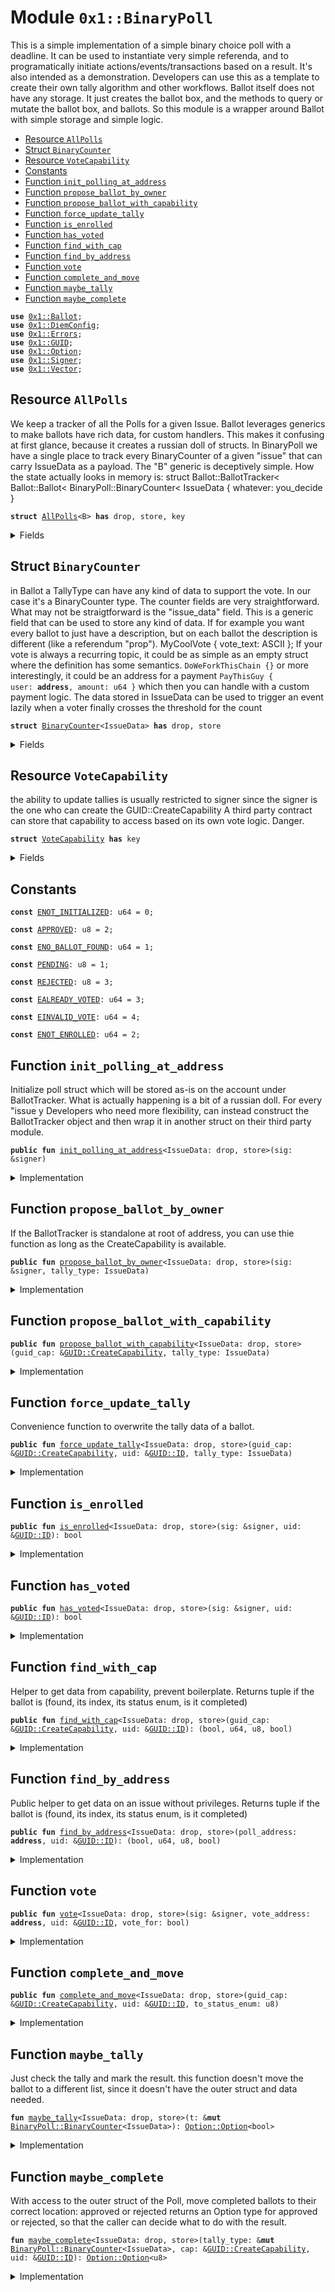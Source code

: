 
<a name="0x1_BinaryPoll"></a>

# Module `0x1::BinaryPoll`

This is a simple implementation of a simple binary choice poll with a deadline.
It can be used to instantiate very simple referenda, and to programatically initiate actions/events/transactions based on a result.
It's also intended as a demonstration. Developers can use this as a template to create their own tally algorithm and other workflows.
Ballot itself does not have any storage. It just creates the ballot box, and the methods to query or mutate the ballot box, and ballots.
So this module is a wrapper around Ballot with simple storage and simple logic.


-  [Resource `AllPolls`](#0x1_BinaryPoll_AllPolls)
-  [Struct `BinaryCounter`](#0x1_BinaryPoll_BinaryCounter)
-  [Resource `VoteCapability`](#0x1_BinaryPoll_VoteCapability)
-  [Constants](#@Constants_0)
-  [Function `init_polling_at_address`](#0x1_BinaryPoll_init_polling_at_address)
-  [Function `propose_ballot_by_owner`](#0x1_BinaryPoll_propose_ballot_by_owner)
-  [Function `propose_ballot_with_capability`](#0x1_BinaryPoll_propose_ballot_with_capability)
-  [Function `force_update_tally`](#0x1_BinaryPoll_force_update_tally)
-  [Function `is_enrolled`](#0x1_BinaryPoll_is_enrolled)
-  [Function `has_voted`](#0x1_BinaryPoll_has_voted)
-  [Function `find_with_cap`](#0x1_BinaryPoll_find_with_cap)
-  [Function `find_by_address`](#0x1_BinaryPoll_find_by_address)
-  [Function `vote`](#0x1_BinaryPoll_vote)
-  [Function `complete_and_move`](#0x1_BinaryPoll_complete_and_move)
-  [Function `maybe_tally`](#0x1_BinaryPoll_maybe_tally)
-  [Function `maybe_complete`](#0x1_BinaryPoll_maybe_complete)


<pre><code><b>use</b> <a href="Ballot.md#0x1_Ballot">0x1::Ballot</a>;
<b>use</b> <a href="DiemConfig.md#0x1_DiemConfig">0x1::DiemConfig</a>;
<b>use</b> <a href="../../../../../../../DPN/releases/artifacts/current/build/MoveStdlib/docs/Errors.md#0x1_Errors">0x1::Errors</a>;
<b>use</b> <a href="../../../../../../../DPN/releases/artifacts/current/build/MoveStdlib/docs/GUID.md#0x1_GUID">0x1::GUID</a>;
<b>use</b> <a href="../../../../../../../DPN/releases/artifacts/current/build/MoveStdlib/docs/Option.md#0x1_Option">0x1::Option</a>;
<b>use</b> <a href="../../../../../../../DPN/releases/artifacts/current/build/MoveStdlib/docs/Signer.md#0x1_Signer">0x1::Signer</a>;
<b>use</b> <a href="../../../../../../../DPN/releases/artifacts/current/build/MoveStdlib/docs/Vector.md#0x1_Vector">0x1::Vector</a>;
</code></pre>



<a name="0x1_BinaryPoll_AllPolls"></a>

## Resource `AllPolls`

We keep a tracker of all the Polls for a given Issue.
Ballot leverages generics to make ballots have rich data, for custom handlers.
This makes it confusing at first glance, because it creates a russian doll of structs.
In BinaryPoll we have a single place to track every BinaryCounter of a given "issue" that can carry IssueData as a payload.
The "B" generic is deceptively simple. How the state actually looks in memory is:
struct Ballot::BallotTracker<
Ballot::Ballot<
BinaryPoll::BinaryCounter<
IssueData { whatever: you_decide }


<pre><code><b>struct</b> <a href="BinaryPoll.md#0x1_BinaryPoll_AllPolls">AllPolls</a>&lt;B&gt; <b>has</b> drop, store, key
</code></pre>



<details>
<summary>Fields</summary>


<dl>
<dt>
<code>tracker: <a href="Ballot.md#0x1_Ballot_BallotTracker">Ballot::BallotTracker</a>&lt;B&gt;</code>
</dt>
<dd>

</dd>
</dl>


</details>

<a name="0x1_BinaryPoll_BinaryCounter"></a>

## Struct `BinaryCounter`

in Ballot a TallyType can have any kind of data to support the vote.
In our case it's a BinaryCounter type.
The counter fields are very straightforward.
What may not be straigtforward is the "issue_data" field.
This is a generic field that can be used to store any kind of data.
If for example you want every ballot to just have a description, but on each ballot the description is different (like a referendum "prop"). MyCoolVote { vote_text: ASCII };
If your vote is always a recurring topic, it could be as simple as an empty struct where the definition has some semantics. <code>DoWeForkThisChain {}</code>
or more interestingly, it could be an address for a payment <code>PayThisGuy { user: <b>address</b>, amount: u64 }</code> which then you can handle with a custom payment logic.
The data stored in IssueData can be used to trigger an event lazily when a voter finally crosses the threshold for the count


<pre><code><b>struct</b> <a href="BinaryPoll.md#0x1_BinaryPoll_BinaryCounter">BinaryCounter</a>&lt;IssueData&gt; <b>has</b> drop, store
</code></pre>



<details>
<summary>Fields</summary>


<dl>
<dt>
<code>votes_for: u64</code>
</dt>
<dd>

</dd>
<dt>
<code>votes_against: u64</code>
</dt>
<dd>

</dd>
<dt>
<code>voted: vector&lt;<b>address</b>&gt;</code>
</dt>
<dd>

</dd>
<dt>
<code>enrollment: vector&lt;<b>address</b>&gt;</code>
</dt>
<dd>

</dd>
<dt>
<code>deadline_epoch: u64</code>
</dt>
<dd>

</dd>
<dt>
<code>tally_result: <a href="../../../../../../../DPN/releases/artifacts/current/build/MoveStdlib/docs/Option.md#0x1_Option_Option">Option::Option</a>&lt;bool&gt;</code>
</dt>
<dd>

</dd>
<dt>
<code>issue_data: IssueData</code>
</dt>
<dd>

</dd>
</dl>


</details>

<a name="0x1_BinaryPoll_VoteCapability"></a>

## Resource `VoteCapability`

the ability to update tallies is usually restricted to signer
since the signer is the one who can create the GUID::CreateCapability
A third party contract can store that capability to access based on its own vote logic. Danger.


<pre><code><b>struct</b> <a href="BinaryPoll.md#0x1_BinaryPoll_VoteCapability">VoteCapability</a> <b>has</b> key
</code></pre>



<details>
<summary>Fields</summary>


<dl>
<dt>
<code>guid_cap: <a href="../../../../../../../DPN/releases/artifacts/current/build/MoveStdlib/docs/GUID.md#0x1_GUID_CreateCapability">GUID::CreateCapability</a></code>
</dt>
<dd>

</dd>
</dl>


</details>

<a name="@Constants_0"></a>

## Constants


<a name="0x1_BinaryPoll_ENOT_INITIALIZED"></a>



<pre><code><b>const</b> <a href="BinaryPoll.md#0x1_BinaryPoll_ENOT_INITIALIZED">ENOT_INITIALIZED</a>: u64 = 0;
</code></pre>



<a name="0x1_BinaryPoll_APPROVED"></a>



<pre><code><b>const</b> <a href="BinaryPoll.md#0x1_BinaryPoll_APPROVED">APPROVED</a>: u8 = 2;
</code></pre>



<a name="0x1_BinaryPoll_ENO_BALLOT_FOUND"></a>



<pre><code><b>const</b> <a href="BinaryPoll.md#0x1_BinaryPoll_ENO_BALLOT_FOUND">ENO_BALLOT_FOUND</a>: u64 = 1;
</code></pre>



<a name="0x1_BinaryPoll_PENDING"></a>



<pre><code><b>const</b> <a href="BinaryPoll.md#0x1_BinaryPoll_PENDING">PENDING</a>: u8 = 1;
</code></pre>



<a name="0x1_BinaryPoll_REJECTED"></a>



<pre><code><b>const</b> <a href="BinaryPoll.md#0x1_BinaryPoll_REJECTED">REJECTED</a>: u8 = 3;
</code></pre>



<a name="0x1_BinaryPoll_EALREADY_VOTED"></a>



<pre><code><b>const</b> <a href="BinaryPoll.md#0x1_BinaryPoll_EALREADY_VOTED">EALREADY_VOTED</a>: u64 = 3;
</code></pre>



<a name="0x1_BinaryPoll_EINVALID_VOTE"></a>



<pre><code><b>const</b> <a href="BinaryPoll.md#0x1_BinaryPoll_EINVALID_VOTE">EINVALID_VOTE</a>: u64 = 4;
</code></pre>



<a name="0x1_BinaryPoll_ENOT_ENROLLED"></a>



<pre><code><b>const</b> <a href="BinaryPoll.md#0x1_BinaryPoll_ENOT_ENROLLED">ENOT_ENROLLED</a>: u64 = 2;
</code></pre>



<a name="0x1_BinaryPoll_init_polling_at_address"></a>

## Function `init_polling_at_address`

Initialize poll struct which will be stored as-is on the account under BallotTracker<IssueData>.
What is actually happening is a bit of a russian doll. For every "issue y
Developers who need more flexibility, can instead construct the BallotTracker object and then wrap it in another struct on their third party module.


<pre><code><b>public</b> <b>fun</b> <a href="BinaryPoll.md#0x1_BinaryPoll_init_polling_at_address">init_polling_at_address</a>&lt;IssueData: drop, store&gt;(sig: &signer)
</code></pre>



<details>
<summary>Implementation</summary>


<pre><code><b>public</b> <b>fun</b> <a href="BinaryPoll.md#0x1_BinaryPoll_init_polling_at_address">init_polling_at_address</a>&lt;IssueData: drop + store&gt;(
  sig: &signer,
) {
  <b>move_to</b>&lt;<a href="BinaryPoll.md#0x1_BinaryPoll_AllPolls">AllPolls</a>&lt;IssueData&gt;&gt;(sig, <a href="BinaryPoll.md#0x1_BinaryPoll_AllPolls">AllPolls</a> {
    tracker: <a href="Ballot.md#0x1_Ballot_new_tracker">Ballot::new_tracker</a>&lt;IssueData&gt;(),
  });

  // store the capability in the account so the functions below can mutate the ballot and ballot box (by sharing the token/capability needed <b>to</b> create GUIDs)
  // If the developer wants <b>to</b> allow other access control <b>to</b> the Create Capability, they can do so by storing the capability in a different <b>module</b> (i.e. the third party <b>module</b> calling this function)
  <b>let</b> guid_cap = <a href="../../../../../../../DPN/releases/artifacts/current/build/MoveStdlib/docs/GUID.md#0x1_GUID_gen_create_capability">GUID::gen_create_capability</a>(sig);
  <b>move_to</b>(sig, <a href="BinaryPoll.md#0x1_BinaryPoll_VoteCapability">VoteCapability</a> { guid_cap });
}
</code></pre>



</details>

<a name="0x1_BinaryPoll_propose_ballot_by_owner"></a>

## Function `propose_ballot_by_owner`

If the BallotTracker is standalone at root of address, you can use thie function as long as the CreateCapability is available.


<pre><code><b>public</b> <b>fun</b> <a href="BinaryPoll.md#0x1_BinaryPoll_propose_ballot_by_owner">propose_ballot_by_owner</a>&lt;IssueData: drop, store&gt;(sig: &signer, tally_type: IssueData)
</code></pre>



<details>
<summary>Implementation</summary>


<pre><code><b>public</b> <b>fun</b> <a href="BinaryPoll.md#0x1_BinaryPoll_propose_ballot_by_owner">propose_ballot_by_owner</a>&lt;IssueData: drop + store&gt;(
  sig: &signer,
  tally_type: IssueData,
) <b>acquires</b> <a href="BinaryPoll.md#0x1_BinaryPoll_AllPolls">AllPolls</a>, <a href="BinaryPoll.md#0x1_BinaryPoll_VoteCapability">VoteCapability</a> {
  <b>assert</b>!(<b>exists</b>&lt;<a href="BinaryPoll.md#0x1_BinaryPoll_AllPolls">AllPolls</a>&lt;IssueData&gt;&gt;(<a href="../../../../../../../DPN/releases/artifacts/current/build/MoveStdlib/docs/Signer.md#0x1_Signer_address_of">Signer::address_of</a>(sig)), <a href="../../../../../../../DPN/releases/artifacts/current/build/MoveStdlib/docs/Errors.md#0x1_Errors_invalid_state">Errors::invalid_state</a>(<a href="BinaryPoll.md#0x1_BinaryPoll_ENOT_INITIALIZED">ENOT_INITIALIZED</a>));
  <b>let</b> guid_cap = &<b>borrow_global</b>&lt;<a href="BinaryPoll.md#0x1_BinaryPoll_VoteCapability">VoteCapability</a>&gt;(<a href="../../../../../../../DPN/releases/artifacts/current/build/MoveStdlib/docs/Signer.md#0x1_Signer_address_of">Signer::address_of</a>(sig)).guid_cap;
  <a href="BinaryPoll.md#0x1_BinaryPoll_propose_ballot_with_capability">propose_ballot_with_capability</a>&lt;IssueData&gt;(guid_cap, tally_type);
}
</code></pre>



</details>

<a name="0x1_BinaryPoll_propose_ballot_with_capability"></a>

## Function `propose_ballot_with_capability`



<pre><code><b>public</b> <b>fun</b> <a href="BinaryPoll.md#0x1_BinaryPoll_propose_ballot_with_capability">propose_ballot_with_capability</a>&lt;IssueData: drop, store&gt;(guid_cap: &<a href="../../../../../../../DPN/releases/artifacts/current/build/MoveStdlib/docs/GUID.md#0x1_GUID_CreateCapability">GUID::CreateCapability</a>, tally_type: IssueData)
</code></pre>



<details>
<summary>Implementation</summary>


<pre><code><b>public</b> <b>fun</b> <a href="BinaryPoll.md#0x1_BinaryPoll_propose_ballot_with_capability">propose_ballot_with_capability</a>&lt;IssueData: drop + store&gt;(
 guid_cap: &<a href="../../../../../../../DPN/releases/artifacts/current/build/MoveStdlib/docs/GUID.md#0x1_GUID_CreateCapability">GUID::CreateCapability</a>,
 tally_type: IssueData,
) <b>acquires</b> <a href="BinaryPoll.md#0x1_BinaryPoll_AllPolls">AllPolls</a> {
 <b>let</b> addr = <a href="../../../../../../../DPN/releases/artifacts/current/build/MoveStdlib/docs/GUID.md#0x1_GUID_get_capability_address">GUID::get_capability_address</a>(guid_cap);
 <b>let</b> state = <b>borrow_global_mut</b>&lt;<a href="BinaryPoll.md#0x1_BinaryPoll_AllPolls">AllPolls</a>&lt;IssueData&gt;&gt;(addr);
 <a href="Ballot.md#0x1_Ballot_propose_ballot">Ballot::propose_ballot</a>(&<b>mut</b> state.tracker, guid_cap, tally_type);
}
</code></pre>



</details>

<a name="0x1_BinaryPoll_force_update_tally"></a>

## Function `force_update_tally`

Convenience function to overwrite the tally data of a ballot.


<pre><code><b>public</b> <b>fun</b> <a href="BinaryPoll.md#0x1_BinaryPoll_force_update_tally">force_update_tally</a>&lt;IssueData: drop, store&gt;(guid_cap: &<a href="../../../../../../../DPN/releases/artifacts/current/build/MoveStdlib/docs/GUID.md#0x1_GUID_CreateCapability">GUID::CreateCapability</a>, uid: &<a href="../../../../../../../DPN/releases/artifacts/current/build/MoveStdlib/docs/GUID.md#0x1_GUID_ID">GUID::ID</a>, tally_type: IssueData)
</code></pre>



<details>
<summary>Implementation</summary>


<pre><code><b>public</b> <b>fun</b> <a href="BinaryPoll.md#0x1_BinaryPoll_force_update_tally">force_update_tally</a>&lt;IssueData: drop + store&gt; (
  guid_cap: &<a href="../../../../../../../DPN/releases/artifacts/current/build/MoveStdlib/docs/GUID.md#0x1_GUID_CreateCapability">GUID::CreateCapability</a>,
  uid: &<a href="../../../../../../../DPN/releases/artifacts/current/build/MoveStdlib/docs/GUID.md#0x1_GUID_ID">GUID::ID</a>,
  tally_type: IssueData,
) <b>acquires</b> <a href="BinaryPoll.md#0x1_BinaryPoll_AllPolls">AllPolls</a> {

  <b>let</b> (found, idx, status_enum, _completed) = <a href="BinaryPoll.md#0x1_BinaryPoll_find_with_cap">find_with_cap</a>&lt;<a href="BinaryPoll.md#0x1_BinaryPoll_AllPolls">AllPolls</a>&lt;IssueData&gt;&gt;(guid_cap, uid);
  <b>assert</b>!(found, <a href="../../../../../../../DPN/releases/artifacts/current/build/MoveStdlib/docs/Errors.md#0x1_Errors_invalid_argument">Errors::invalid_argument</a>(<a href="BinaryPoll.md#0x1_BinaryPoll_ENO_BALLOT_FOUND">ENO_BALLOT_FOUND</a>));

  <b>let</b> addr = <a href="../../../../../../../DPN/releases/artifacts/current/build/MoveStdlib/docs/GUID.md#0x1_GUID_get_capability_address">GUID::get_capability_address</a>(guid_cap);
  <b>let</b> state = <b>borrow_global_mut</b>&lt;<a href="BinaryPoll.md#0x1_BinaryPoll_AllPolls">AllPolls</a>&lt;IssueData&gt;&gt;(addr);

  <b>let</b> b = <a href="Ballot.md#0x1_Ballot_get_ballot_mut">Ballot::get_ballot_mut</a>(&<b>mut</b> state.tracker, idx, status_enum);
  <a href="Ballot.md#0x1_Ballot_set_ballot_data">Ballot::set_ballot_data</a>(b, tally_type);
}
</code></pre>



</details>

<a name="0x1_BinaryPoll_is_enrolled"></a>

## Function `is_enrolled`



<pre><code><b>public</b> <b>fun</b> <a href="BinaryPoll.md#0x1_BinaryPoll_is_enrolled">is_enrolled</a>&lt;IssueData: drop, store&gt;(sig: &signer, uid: &<a href="../../../../../../../DPN/releases/artifacts/current/build/MoveStdlib/docs/GUID.md#0x1_GUID_ID">GUID::ID</a>): bool
</code></pre>



<details>
<summary>Implementation</summary>


<pre><code><b>public</b> <b>fun</b> <a href="BinaryPoll.md#0x1_BinaryPoll_is_enrolled">is_enrolled</a>&lt;IssueData: drop + store&gt;(
  sig: &signer,
  uid: &<a href="../../../../../../../DPN/releases/artifacts/current/build/MoveStdlib/docs/GUID.md#0x1_GUID_ID">GUID::ID</a>,

): bool <b>acquires</b> <a href="BinaryPoll.md#0x1_BinaryPoll_AllPolls">AllPolls</a> {
  <b>let</b> addr = <a href="../../../../../../../DPN/releases/artifacts/current/build/MoveStdlib/docs/Signer.md#0x1_Signer_address_of">Signer::address_of</a>(sig);
  <b>let</b> state = <b>borrow_global_mut</b>&lt;<a href="BinaryPoll.md#0x1_BinaryPoll_AllPolls">AllPolls</a>&lt;<a href="BinaryPoll.md#0x1_BinaryPoll_BinaryCounter">BinaryCounter</a>&lt;IssueData&gt;&gt;&gt;(addr);
  <b>let</b> ballot = <a href="Ballot.md#0x1_Ballot_get_ballot_by_id">Ballot::get_ballot_by_id</a>(&state.tracker, uid);
  <b>let</b> tally_type: &<a href="BinaryPoll.md#0x1_BinaryPoll_BinaryCounter">BinaryCounter</a>&lt;IssueData&gt;  = <a href="Ballot.md#0x1_Ballot_get_type_struct">Ballot::get_type_struct</a>(ballot);
   <a href="../../../../../../../DPN/releases/artifacts/current/build/MoveStdlib/docs/Vector.md#0x1_Vector_contains">Vector::contains</a>(&tally_type.enrollment, &addr)
}
</code></pre>



</details>

<a name="0x1_BinaryPoll_has_voted"></a>

## Function `has_voted`



<pre><code><b>public</b> <b>fun</b> <a href="BinaryPoll.md#0x1_BinaryPoll_has_voted">has_voted</a>&lt;IssueData: drop, store&gt;(sig: &signer, uid: &<a href="../../../../../../../DPN/releases/artifacts/current/build/MoveStdlib/docs/GUID.md#0x1_GUID_ID">GUID::ID</a>): bool
</code></pre>



<details>
<summary>Implementation</summary>


<pre><code><b>public</b> <b>fun</b> <a href="BinaryPoll.md#0x1_BinaryPoll_has_voted">has_voted</a>&lt;IssueData: drop + store&gt;(
  sig: &signer,
  uid: &<a href="../../../../../../../DPN/releases/artifacts/current/build/MoveStdlib/docs/GUID.md#0x1_GUID_ID">GUID::ID</a>,

): bool <b>acquires</b> <a href="BinaryPoll.md#0x1_BinaryPoll_AllPolls">AllPolls</a> {
  <b>let</b> addr = <a href="../../../../../../../DPN/releases/artifacts/current/build/MoveStdlib/docs/Signer.md#0x1_Signer_address_of">Signer::address_of</a>(sig);
  <b>let</b> state = <b>borrow_global_mut</b>&lt;<a href="BinaryPoll.md#0x1_BinaryPoll_AllPolls">AllPolls</a>&lt;<a href="BinaryPoll.md#0x1_BinaryPoll_BinaryCounter">BinaryCounter</a>&lt;IssueData&gt;&gt;&gt;(addr);
  <b>let</b> ballot = <a href="Ballot.md#0x1_Ballot_get_ballot_by_id">Ballot::get_ballot_by_id</a>(&state.tracker, uid);
  <b>let</b> tally_type: &<a href="BinaryPoll.md#0x1_BinaryPoll_BinaryCounter">BinaryCounter</a>&lt;IssueData&gt;  = <a href="Ballot.md#0x1_Ballot_get_type_struct">Ballot::get_type_struct</a>(ballot);
  <a href="../../../../../../../DPN/releases/artifacts/current/build/MoveStdlib/docs/Vector.md#0x1_Vector_contains">Vector::contains</a>(&tally_type.voted, &addr)
}
</code></pre>



</details>

<a name="0x1_BinaryPoll_find_with_cap"></a>

## Function `find_with_cap`

Helper to get data from capability, prevent boilerplate. Returns tuple if the ballot is (found, its index, its status enum, is it completed)


<pre><code><b>public</b> <b>fun</b> <a href="BinaryPoll.md#0x1_BinaryPoll_find_with_cap">find_with_cap</a>&lt;IssueData: drop, store&gt;(guid_cap: &<a href="../../../../../../../DPN/releases/artifacts/current/build/MoveStdlib/docs/GUID.md#0x1_GUID_CreateCapability">GUID::CreateCapability</a>, uid: &<a href="../../../../../../../DPN/releases/artifacts/current/build/MoveStdlib/docs/GUID.md#0x1_GUID_ID">GUID::ID</a>): (bool, u64, u8, bool)
</code></pre>



<details>
<summary>Implementation</summary>


<pre><code><b>public</b> <b>fun</b> <a href="BinaryPoll.md#0x1_BinaryPoll_find_with_cap">find_with_cap</a>&lt;IssueData: drop + store&gt;(guid_cap: &<a href="../../../../../../../DPN/releases/artifacts/current/build/MoveStdlib/docs/GUID.md#0x1_GUID_CreateCapability">GUID::CreateCapability</a>, uid: &<a href="../../../../../../../DPN/releases/artifacts/current/build/MoveStdlib/docs/GUID.md#0x1_GUID_ID">GUID::ID</a>): (bool, u64, u8, bool) <b>acquires</b> <a href="BinaryPoll.md#0x1_BinaryPoll_AllPolls">AllPolls</a> {
  <b>let</b> addr = <a href="../../../../../../../DPN/releases/artifacts/current/build/MoveStdlib/docs/GUID.md#0x1_GUID_get_capability_address">GUID::get_capability_address</a>(guid_cap);
  <b>let</b> state = <b>borrow_global</b>&lt;<a href="BinaryPoll.md#0x1_BinaryPoll_AllPolls">AllPolls</a>&lt;IssueData&gt;&gt;(addr);
  <a href="Ballot.md#0x1_Ballot_find_anywhere">Ballot::find_anywhere</a>(&state.tracker, uid)
}
</code></pre>



</details>

<a name="0x1_BinaryPoll_find_by_address"></a>

## Function `find_by_address`

Public helper to get data on an issue without privileges. Returns tuple if the ballot is (found, its index, its status enum, is it completed)


<pre><code><b>public</b> <b>fun</b> <a href="BinaryPoll.md#0x1_BinaryPoll_find_by_address">find_by_address</a>&lt;IssueData: drop, store&gt;(poll_address: <b>address</b>, uid: &<a href="../../../../../../../DPN/releases/artifacts/current/build/MoveStdlib/docs/GUID.md#0x1_GUID_ID">GUID::ID</a>): (bool, u64, u8, bool)
</code></pre>



<details>
<summary>Implementation</summary>


<pre><code><b>public</b> <b>fun</b> <a href="BinaryPoll.md#0x1_BinaryPoll_find_by_address">find_by_address</a>&lt;IssueData: drop + store&gt;(poll_address: <b>address</b>, uid: &<a href="../../../../../../../DPN/releases/artifacts/current/build/MoveStdlib/docs/GUID.md#0x1_GUID_ID">GUID::ID</a>): (bool, u64, u8, bool) <b>acquires</b> <a href="BinaryPoll.md#0x1_BinaryPoll_AllPolls">AllPolls</a> {
  <b>let</b> state = <b>borrow_global</b>&lt;<a href="BinaryPoll.md#0x1_BinaryPoll_AllPolls">AllPolls</a>&lt;IssueData&gt;&gt;(poll_address);
  <a href="Ballot.md#0x1_Ballot_find_anywhere">Ballot::find_anywhere</a>(&state.tracker, uid)
}
</code></pre>



</details>

<a name="0x1_BinaryPoll_vote"></a>

## Function `vote`



<pre><code><b>public</b> <b>fun</b> <a href="BinaryPoll.md#0x1_BinaryPoll_vote">vote</a>&lt;IssueData: drop, store&gt;(sig: &signer, vote_address: <b>address</b>, uid: &<a href="../../../../../../../DPN/releases/artifacts/current/build/MoveStdlib/docs/GUID.md#0x1_GUID_ID">GUID::ID</a>, vote_for: bool)
</code></pre>



<details>
<summary>Implementation</summary>


<pre><code><b>public</b> <b>fun</b> <a href="BinaryPoll.md#0x1_BinaryPoll_vote">vote</a>&lt;IssueData: drop + store&gt;(sig: &signer, vote_address: <b>address</b>, uid: &<a href="../../../../../../../DPN/releases/artifacts/current/build/MoveStdlib/docs/GUID.md#0x1_GUID_ID">GUID::ID</a>, vote_for: bool) <b>acquires</b> <a href="BinaryPoll.md#0x1_BinaryPoll_VoteCapability">VoteCapability</a>, <a href="BinaryPoll.md#0x1_BinaryPoll_AllPolls">AllPolls</a> {

  // moving asserts into own scope <b>to</b> drop borrows after checks are complete.
  {

  // expensive calls since we are getting <b>mut</b> data below have the state above, but this is a demo

  <b>assert</b>!(<a href="BinaryPoll.md#0x1_BinaryPoll_is_enrolled">is_enrolled</a>&lt;IssueData&gt;(sig, uid), <a href="../../../../../../../DPN/releases/artifacts/current/build/MoveStdlib/docs/Errors.md#0x1_Errors_invalid_argument">Errors::invalid_argument</a>(<a href="BinaryPoll.md#0x1_BinaryPoll_ENOT_ENROLLED">ENOT_ENROLLED</a>));

  <b>assert</b>!(!<a href="BinaryPoll.md#0x1_BinaryPoll_has_voted">has_voted</a>&lt;IssueData&gt;(sig, uid), <a href="../../../../../../../DPN/releases/artifacts/current/build/MoveStdlib/docs/Errors.md#0x1_Errors_invalid_argument">Errors::invalid_argument</a>(<a href="BinaryPoll.md#0x1_BinaryPoll_EALREADY_VOTED">EALREADY_VOTED</a>));

  // get the <a href="../../../../../../../DPN/releases/artifacts/current/build/MoveStdlib/docs/GUID.md#0x1_GUID">GUID</a> capability stored here
  <b>let</b> cap = &<b>borrow_global</b>&lt;<a href="BinaryPoll.md#0x1_BinaryPoll_VoteCapability">VoteCapability</a>&gt;(vote_address).guid_cap;


  <b>let</b> (found, _idx, status_enum, is_completed) = <a href="BinaryPoll.md#0x1_BinaryPoll_find_with_cap">find_with_cap</a>&lt;<a href="BinaryPoll.md#0x1_BinaryPoll_BinaryCounter">BinaryCounter</a>&lt;IssueData&gt;&gt;(cap, uid);

  <b>assert</b>!(found, <a href="../../../../../../../DPN/releases/artifacts/current/build/MoveStdlib/docs/Errors.md#0x1_Errors_invalid_argument">Errors::invalid_argument</a>(<a href="BinaryPoll.md#0x1_BinaryPoll_EINVALID_VOTE">EINVALID_VOTE</a>));
  <b>assert</b>!(!is_completed, <a href="../../../../../../../DPN/releases/artifacts/current/build/MoveStdlib/docs/Errors.md#0x1_Errors_invalid_argument">Errors::invalid_argument</a>(<a href="BinaryPoll.md#0x1_BinaryPoll_EINVALID_VOTE">EINVALID_VOTE</a>));
  // is a pending ballot
  <b>assert</b>!(status_enum == 0, <a href="../../../../../../../DPN/releases/artifacts/current/build/MoveStdlib/docs/Errors.md#0x1_Errors_invalid_argument">Errors::invalid_argument</a>(<a href="BinaryPoll.md#0x1_BinaryPoll_EINVALID_VOTE">EINVALID_VOTE</a>));

  };

  <b>let</b> addr = <a href="../../../../../../../DPN/releases/artifacts/current/build/MoveStdlib/docs/Signer.md#0x1_Signer_address_of">Signer::address_of</a>(sig);
  <b>let</b> state = <b>borrow_global_mut</b>&lt;<a href="BinaryPoll.md#0x1_BinaryPoll_AllPolls">AllPolls</a>&lt;<a href="BinaryPoll.md#0x1_BinaryPoll_BinaryCounter">BinaryCounter</a>&lt;IssueData&gt;&gt;&gt;(addr);
  <b>let</b> ballot = <a href="Ballot.md#0x1_Ballot_get_ballot_by_id_mut">Ballot::get_ballot_by_id_mut</a>(&<b>mut</b> state.tracker, uid);
  <b>let</b> tally_type: &<b>mut</b> <a href="BinaryPoll.md#0x1_BinaryPoll_BinaryCounter">BinaryCounter</a>&lt;IssueData&gt; = <a href="Ballot.md#0x1_Ballot_get_type_struct_mut">Ballot::get_type_struct_mut</a>(ballot);

  <b>if</b> (vote_for) {
    tally_type.votes_for = tally_type.votes_for + 1;
  } <b>else</b> {
    tally_type.votes_against = tally_type.votes_against + 1;
  };

  // add the signer <b>to</b> the list of voters
  <a href="../../../../../../../DPN/releases/artifacts/current/build/MoveStdlib/docs/Vector.md#0x1_Vector_push_back">Vector::push_back</a>(&<b>mut</b> tally_type.voted, addr);


  // <b>update</b> the tally
  <a href="BinaryPoll.md#0x1_BinaryPoll_maybe_tally">maybe_tally</a>(tally_type);
}
</code></pre>



</details>

<a name="0x1_BinaryPoll_complete_and_move"></a>

## Function `complete_and_move`



<pre><code><b>public</b> <b>fun</b> <a href="BinaryPoll.md#0x1_BinaryPoll_complete_and_move">complete_and_move</a>&lt;IssueData: drop, store&gt;(guid_cap: &<a href="../../../../../../../DPN/releases/artifacts/current/build/MoveStdlib/docs/GUID.md#0x1_GUID_CreateCapability">GUID::CreateCapability</a>, uid: &<a href="../../../../../../../DPN/releases/artifacts/current/build/MoveStdlib/docs/GUID.md#0x1_GUID_ID">GUID::ID</a>, to_status_enum: u8)
</code></pre>



<details>
<summary>Implementation</summary>


<pre><code><b>public</b> <b>fun</b> <a href="BinaryPoll.md#0x1_BinaryPoll_complete_and_move">complete_and_move</a>&lt;IssueData: drop + store&gt;(guid_cap: &<a href="../../../../../../../DPN/releases/artifacts/current/build/MoveStdlib/docs/GUID.md#0x1_GUID_CreateCapability">GUID::CreateCapability</a>, uid: &<a href="../../../../../../../DPN/releases/artifacts/current/build/MoveStdlib/docs/GUID.md#0x1_GUID_ID">GUID::ID</a>, to_status_enum: u8) <b>acquires</b> <a href="BinaryPoll.md#0x1_BinaryPoll_AllPolls">AllPolls</a> {
  <b>let</b> (found, _idx, status_enum, _completed) = <a href="BinaryPoll.md#0x1_BinaryPoll_find_with_cap">find_with_cap</a>&lt;<a href="BinaryPoll.md#0x1_BinaryPoll_AllPolls">AllPolls</a>&lt;IssueData&gt;&gt;(guid_cap, uid);
  <b>assert</b>!(found, <a href="../../../../../../../DPN/releases/artifacts/current/build/MoveStdlib/docs/Errors.md#0x1_Errors_invalid_argument">Errors::invalid_argument</a>(<a href="BinaryPoll.md#0x1_BinaryPoll_ENO_BALLOT_FOUND">ENO_BALLOT_FOUND</a>));

  <b>let</b> state = <b>borrow_global_mut</b>&lt;<a href="BinaryPoll.md#0x1_BinaryPoll_AllPolls">AllPolls</a>&lt;IssueData&gt;&gt;(<a href="../../../../../../../DPN/releases/artifacts/current/build/MoveStdlib/docs/GUID.md#0x1_GUID_get_capability_address">GUID::get_capability_address</a>(guid_cap));
  <b>let</b> b = <a href="Ballot.md#0x1_Ballot_get_ballot_by_id_mut">Ballot::get_ballot_by_id_mut</a>(&<b>mut</b> state.tracker, uid);
  <a href="Ballot.md#0x1_Ballot_complete_ballot">Ballot::complete_ballot</a>(b);
  <a href="Ballot.md#0x1_Ballot_move_ballot">Ballot::move_ballot</a>(&<b>mut</b> state.tracker, uid, status_enum, to_status_enum);

}
</code></pre>



</details>

<a name="0x1_BinaryPoll_maybe_tally"></a>

## Function `maybe_tally`

Just check the tally and mark the result.
this function doesn't move the ballot to a different list, since it doesn't have the outer struct and data needed.


<pre><code><b>fun</b> <a href="BinaryPoll.md#0x1_BinaryPoll_maybe_tally">maybe_tally</a>&lt;IssueData: drop, store&gt;(t: &<b>mut</b> <a href="BinaryPoll.md#0x1_BinaryPoll_BinaryCounter">BinaryPoll::BinaryCounter</a>&lt;IssueData&gt;): <a href="../../../../../../../DPN/releases/artifacts/current/build/MoveStdlib/docs/Option.md#0x1_Option_Option">Option::Option</a>&lt;bool&gt;
</code></pre>



<details>
<summary>Implementation</summary>


<pre><code><b>fun</b> <a href="BinaryPoll.md#0x1_BinaryPoll_maybe_tally">maybe_tally</a>&lt;IssueData: drop + store&gt;(t: &<b>mut</b> <a href="BinaryPoll.md#0x1_BinaryPoll_BinaryCounter">BinaryCounter</a>&lt;IssueData&gt;): <a href="../../../../../../../DPN/releases/artifacts/current/build/MoveStdlib/docs/Option.md#0x1_Option">Option</a>&lt;bool&gt; {


  <b>if</b> (<a href="DiemConfig.md#0x1_DiemConfig_get_current_epoch">DiemConfig::get_current_epoch</a>() &gt; t.deadline_epoch) {

    <b>if</b> (t.votes_for &gt; t.votes_against) {
      t.tally_result = <a href="../../../../../../../DPN/releases/artifacts/current/build/MoveStdlib/docs/Option.md#0x1_Option_some">Option::some</a>(<b>true</b>);
    } <b>else</b> {
      t.tally_result = <a href="../../../../../../../DPN/releases/artifacts/current/build/MoveStdlib/docs/Option.md#0x1_Option_some">Option::some</a>(<b>false</b>);
    }

  };

  *&t.tally_result
}
</code></pre>



</details>

<a name="0x1_BinaryPoll_maybe_complete"></a>

## Function `maybe_complete`

With access to the outer struct of the Poll, move completed ballots to their correct location: approved or rejected
returns an Option type for approved or rejected, so that the caller can decide what to do with the result.


<pre><code><b>fun</b> <a href="BinaryPoll.md#0x1_BinaryPoll_maybe_complete">maybe_complete</a>&lt;IssueData: drop, store&gt;(tally_type: &<b>mut</b> <a href="BinaryPoll.md#0x1_BinaryPoll_BinaryCounter">BinaryPoll::BinaryCounter</a>&lt;IssueData&gt;, cap: &<a href="../../../../../../../DPN/releases/artifacts/current/build/MoveStdlib/docs/GUID.md#0x1_GUID_CreateCapability">GUID::CreateCapability</a>, uid: &<a href="../../../../../../../DPN/releases/artifacts/current/build/MoveStdlib/docs/GUID.md#0x1_GUID_ID">GUID::ID</a>): <a href="../../../../../../../DPN/releases/artifacts/current/build/MoveStdlib/docs/Option.md#0x1_Option_Option">Option::Option</a>&lt;u8&gt;
</code></pre>



<details>
<summary>Implementation</summary>


<pre><code><b>fun</b> <a href="BinaryPoll.md#0x1_BinaryPoll_maybe_complete">maybe_complete</a>&lt;IssueData: drop + store&gt;(tally_type: &<b>mut</b> <a href="BinaryPoll.md#0x1_BinaryPoll_BinaryCounter">BinaryCounter</a>&lt;IssueData&gt;, cap: &<a href="../../../../../../../DPN/releases/artifacts/current/build/MoveStdlib/docs/GUID.md#0x1_GUID_CreateCapability">GUID::CreateCapability</a>, uid: &<a href="../../../../../../../DPN/releases/artifacts/current/build/MoveStdlib/docs/GUID.md#0x1_GUID_ID">GUID::ID</a>): <a href="../../../../../../../DPN/releases/artifacts/current/build/MoveStdlib/docs/Option.md#0x1_Option">Option</a>&lt;u8&gt; <b>acquires</b> <a href="BinaryPoll.md#0x1_BinaryPoll_AllPolls">AllPolls</a> {
<b>if</b> (<a href="../../../../../../../DPN/releases/artifacts/current/build/MoveStdlib/docs/Option.md#0x1_Option_is_some">Option::is_some</a>(&tally_type.tally_result)) {
    <b>let</b> passed = *<a href="../../../../../../../DPN/releases/artifacts/current/build/MoveStdlib/docs/Option.md#0x1_Option_borrow">Option::borrow</a>(&tally_type.tally_result);
    <b>let</b> status_enum = <b>if</b> (passed) {
      <a href="BinaryPoll.md#0x1_BinaryPoll_APPROVED">APPROVED</a> // approved
    } <b>else</b> {
      <a href="BinaryPoll.md#0x1_BinaryPoll_REJECTED">REJECTED</a> // rejected
    };
    // since we have a result lets <b>update</b> the <a href="Ballot.md#0x1_Ballot">Ballot</a> state
    <a href="BinaryPoll.md#0x1_BinaryPoll_complete_and_move">complete_and_move</a>&lt;IssueData&gt;(cap, uid, *&status_enum);
    <b>return</b> <a href="../../../../../../../DPN/releases/artifacts/current/build/MoveStdlib/docs/Option.md#0x1_Option_some">Option::some</a>(status_enum)
  };

  <a href="../../../../../../../DPN/releases/artifacts/current/build/MoveStdlib/docs/Option.md#0x1_Option_none">Option::none</a>()

}
</code></pre>



</details>
